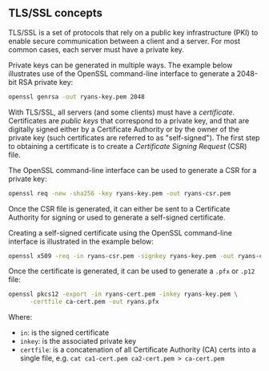 ## TLS/SSL concepts

TLS/SSL is a set of protocols that rely on a public key infrastructure (PKI) to
enable secure communication between a client and a server. For most common
cases, each server must have a private key.

Private keys can be generated in multiple ways. The example below illustrates
use of the OpenSSL command-line interface to generate a 2048-bit RSA private
key:

```bash
openssl genrsa -out ryans-key.pem 2048
```

With TLS/SSL, all servers (and some clients) must have a _certificate_.
Certificates are _public keys_ that correspond to a private key, and that are
digitally signed either by a Certificate Authority or by the owner of the
private key (such certificates are referred to as "self-signed"). The first
step to obtaining a certificate is to create a _Certificate Signing Request_
(CSR) file.

The OpenSSL command-line interface can be used to generate a CSR for a private
key:

```bash
openssl req -new -sha256 -key ryans-key.pem -out ryans-csr.pem
```

Once the CSR file is generated, it can either be sent to a Certificate
Authority for signing or used to generate a self-signed certificate.

Creating a self-signed certificate using the OpenSSL command-line interface
is illustrated in the example below:

```bash
openssl x509 -req -in ryans-csr.pem -signkey ryans-key.pem -out ryans-cert.pem
```

Once the certificate is generated, it can be used to generate a `.pfx` or
`.p12` file:

```bash
openssl pkcs12 -export -in ryans-cert.pem -inkey ryans-key.pem \
      -certfile ca-cert.pem -out ryans.pfx
```

Where:

* `in`: is the signed certificate
* `inkey`: is the associated private key
* `certfile`: is a concatenation of all Certificate Authority (CA) certs into
  a single file, e.g. `cat ca1-cert.pem ca2-cert.pem > ca-cert.pem`
